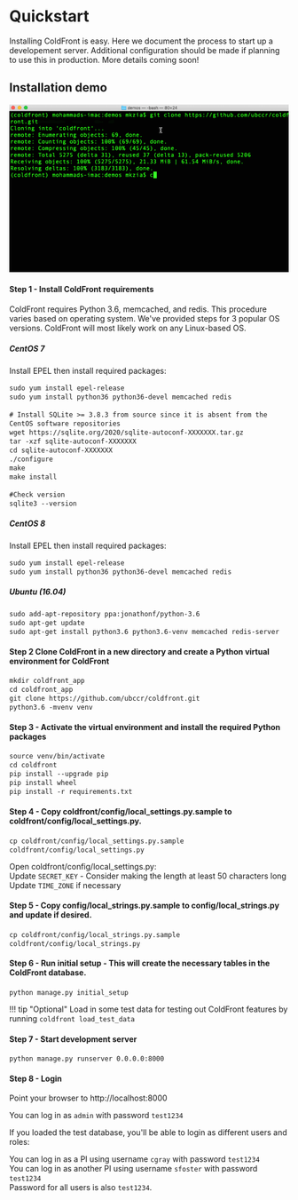# Quickstart

Installing ColdFront is easy.  Here we document the process to start up a developement server.  Additional configuration should be made if planning to use this in production.  More details coming soon!

## Installation demo
![Installation](coldfront/docs/source/user_guide/images/installation.gif "Installation")



#### Step 1 - Install ColdFront requirements  
ColdFront requires Python 3.6, memcached, and redis.  This procedure varies based on operating system.  We've provided steps for 3 popular OS versions.  ColdFront will most likely work on any Linux-based OS.

##### CentOS 7

Install EPEL then install required packages:

```
sudo yum install epel-release
sudo yum install python36 python36-devel memcached redis

# Install SQLite >= 3.8.3 from source since it is absent from the CentOS software repositories
wget https://sqlite.org/2020/sqlite-autoconf-XXXXXXX.tar.gz
tar -xzf sqlite-autoconf-XXXXXXX
cd sqlite-autoconf-XXXXXXX
./configure
make
make install

#Check version
sqlite3 --version
```


##### CentOS 8

Install EPEL then install required packages:

```
sudo yum install epel-release
sudo yum install python36 python36-devel memcached redis
```

##### Ubuntu (16.04)
```
sudo add-apt-repository ppa:jonathonf/python-3.6
sudo apt-get update
sudo apt-get install python3.6 python3.6-venv memcached redis-server
```

#### Step 2 Clone ColdFront in a new directory and create a Python virtual environment for ColdFront
```
mkdir coldfront_app
cd coldfront_app
git clone https://github.com/ubccr/coldfront.git
python3.6 -mvenv venv
```

#### Step 3 - Activate the virtual environment and install the required Python packages
```
source venv/bin/activate
cd coldfront
pip install --upgrade pip
pip install wheel
pip install -r requirements.txt
```

#### Step 4 - Copy coldfront/config/local_settings.py.sample to coldfront/config/local_settings.py.
```
cp coldfront/config/local_settings.py.sample coldfront/config/local_settings.py
```
Open coldfront/config/local_settings.py:  
Update `SECRET_KEY` - Consider making the length at least 50 characters long  
Update `TIME_ZONE` if necessary


#### Step 5 - Copy config/local_strings.py.sample to config/local_strings.py and update if desired.
```
cp coldfront/config/local_strings.py.sample coldfront/config/local_strings.py
```

#### Step 6 - Run initial setup - This will create the necessary tables in the ColdFront database.
```
python manage.py initial_setup
```
!!! tip "Optional"
    Load in some test data for testing out ColdFront features by running
    `coldfront load_test_data`

#### Step 7 - Start development server
```
python manage.py runserver 0.0.0.0:8000
```

#### Step 8 - Login
Point your browser to http://localhost:8000

You can log in as `admin` with password `test1234`  

If you loaded the test database, you'll be able to login as different users and roles:

You can log in as a PI using username `cgray` with password `test1234`  
You can log in as another PI using username `sfoster` with password `test1234`  
Password for all users is also `test1234`.
